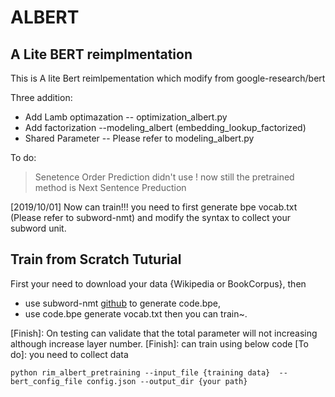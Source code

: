 # ALBERT

## A Lite BERT reimplmentation

This is A lite Bert reimlpementation which modify from google-research/bert

Three addition:
* Add Lamb optimazation  -- optimization_albert.py
* Add factorization     --modeling_albert (embedding_lookup_factorized)
* Shared Parameter    -- Please refer to modeling_albert.py 

To do:
> Senetence Order Prediction didn't use ! now still the pretrained method is Next Sentence Preduction

[2019/10/01] Now can train!!! you need to first generate bpe vocab.txt (Please refer to subword-nmt) and modify the syntax to collect your subword unit.

## Train from Scratch Tuturial
First your need to download your data {Wikipedia or BookCorpus}, then 
* use subword-nmt [github](https://github.com/rsennrich/subword-nmt) to generate code.bpe, 
* use code.bpe generate vocab.txt then you can train~.

[Finish]:
    On testing can validate that the total parameter will not increasing although increase layer number.
[Finish]:
    can train using below code
[To do]:
    you need to collect data

`python rim_albert_pretraining --input_file {training data}  --bert_config_file config.json --output_dir {your path}`
